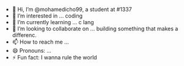 - 👋 Hi, I’m @mohamedicho99, a student at #1337
- 👀 I’m interested in ... coding
- 🌱 I’m currently learning ... c lang
- 💞️ I’m looking to collaborate on ... building something that makes a differenc.
- 📫 How to reach me ... 
- 😄 Pronouns: ...
- ⚡ Fun fact: I wanna rule the world

<!---
mohamedicho99/mohamedicho99 is a ✨ special ✨ repository because its `README.md` (this file) appears on your GitHub profile.
You can click the Preview link to take a look at your changes.
--->
